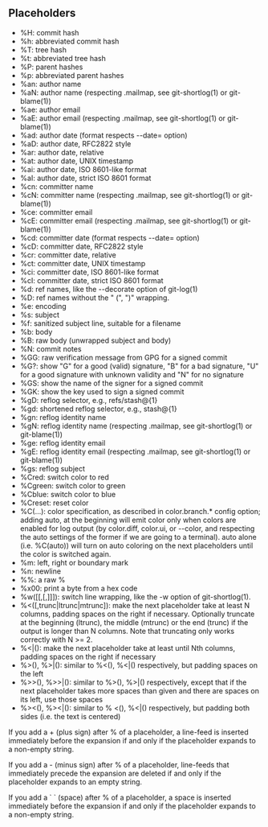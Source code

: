 ## Placeholders

- %H: commit hash
- %h: abbreviated commit hash
- %T: tree hash
- %t: abbreviated tree hash
- %P: parent hashes
- %p: abbreviated parent hashes
- %an: author name
- %aN: author name (respecting .mailmap, see git-shortlog(1) or git-blame(1))
- %ae: author email
- %aE: author email (respecting .mailmap, see git-shortlog(1) or git-blame(1))
- %ad: author date (format respects --date= option)
- %aD: author date, RFC2822 style
- %ar: author date, relative
- %at: author date, UNIX timestamp
- %ai: author date, ISO 8601-like format
- %aI: author date, strict ISO 8601 format
- %cn: committer name
- %cN: committer name (respecting .mailmap, see git-shortlog(1) or git-blame(1))
- %ce: committer email
- %cE: committer email (respecting .mailmap, see git-shortlog(1) or git-blame(1))
- %cd: committer date (format respects --date= option)
- %cD: committer date, RFC2822 style
- %cr: committer date, relative
- %ct: committer date, UNIX timestamp
- %ci: committer date, ISO 8601-like format
- %cI: committer date, strict ISO 8601 format
- %d: ref names, like the --decorate option of git-log(1)
- %D: ref names without the " (", ")" wrapping.
- %e: encoding
- %s: subject
- %f: sanitized subject line, suitable for a filename
- %b: body
- %B: raw body (unwrapped subject and body)
- %N: commit notes
- %GG: raw verification message from GPG for a signed commit
- %G?: show "G" for a good (valid) signature, "B" for a bad signature, "U" for a good signature with unknown validity and "N" for no signature
- %GS: show the name of the signer for a signed commit
- %GK: show the key used to sign a signed commit
- %gD: reflog selector, e.g., refs/stash@{1}
- %gd: shortened reflog selector, e.g., stash@{1}
- %gn: reflog identity name
- %gN: reflog identity name (respecting .mailmap, see git-shortlog(1) or git-blame(1))
- %ge: reflog identity email
- %gE: reflog identity email (respecting .mailmap, see git-shortlog(1) or git-blame(1))
- %gs: reflog subject
- %Cred: switch color to red
- %Cgreen: switch color to green
- %Cblue: switch color to blue
- %Creset: reset color
- %C(…): color specification, as described in color.branch.* config option; adding auto, at the beginning will emit color only when colors are enabled for log output (by color.diff, color.ui, or --color, and respecting the auto settings of the former if we are going to a terminal). auto alone (i.e. %C(auto)) will turn on auto coloring on the next placeholders until the color is switched again.
- %m: left, right or boundary mark
- %n: newline
- %%: a raw %
- %x00: print a byte from a hex code
- %w([<w>[,<i1>[,<i2>]]]): switch line wrapping, like the -w option of git-shortlog(1).
- %<(<N>[,trunc|ltrunc|mtrunc]): make the next placeholder take at least N columns, padding spaces on the right if necessary. Optionally truncate at the beginning (ltrunc), the middle (mtrunc) or the end (trunc) if the output is longer than N columns. Note that truncating only works correctly with N >= 2.
- %<|(<N>): make the next placeholder take at least until Nth columns, padding spaces on the right if necessary
- %>(<N>), %>|(<N>): similar to %<(<N>), %<|(<N>) respectively, but padding spaces on the left
- %>>(<N>), %>>|(<N>): similar to %>(<N>), %>|(<N>) respectively, except that if the next placeholder takes more spaces than given and there are spaces on its left, use those spaces
- %><(<N>), %><|(<N>): similar to % <(<N>), %<|(<N>) respectively, but padding both sides (i.e. the text is centered)

If you add a + (plus sign) after % of a placeholder, a line-feed is inserted immediately before the expansion if and only if the placeholder expands to a non-empty string.

If you add a - (minus sign) after % of a placeholder, line-feeds that immediately precede the expansion are deleted if and only if the placeholder expands to an empty string.

If you add a \` \` (space) after % of a placeholder, a space is inserted immediately before the expansion if and only if the placeholder expands to a non-empty string.